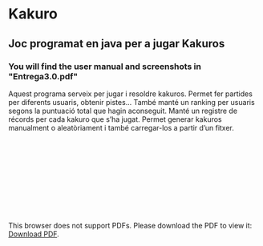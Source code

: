 # Kakuro
## Joc programat en java per a jugar Kakuros

### You will find the user manual and screenshots in "Entrega3.0.pdf"

Aquest programa serveix per jugar i resoldre kakuros. Permet fer partides per
diferents usuaris, obtenir pistes…
També manté un ranking per usuaris segons la puntuació total que hagin
aconseguit.
Manté un registre de récords per cada kakuro que s’ha jugat.
Permet generar kakuros manualment o aleatòriament i també carregar-los a
partir d’un fitxer.



<object data="https://github.com/PolGs/Kakuro/raw/a01855866c12885b9c0e6721a476c58b0e049389/Entrega%203.0.pdf" type="application/pdf" width="700px" height="700px">
    <embed src="https://github.com/PolGs/Kakuro/raw/a01855866c12885b9c0e6721a476c58b0e049389/Entrega%203.0.pdf">
        <p>This browser does not support PDFs. Please download the PDF to view it: <a href="https://github.com/PolGs/Kakuro/raw/a01855866c12885b9c0e6721a476c58b0e049389/Entrega%203.0.pdf">Download PDF</a>.</p>
    </embed>
</object>
